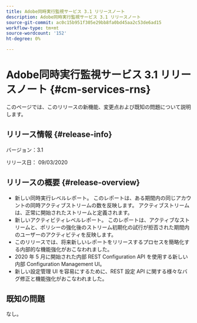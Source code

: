 ```yaml
---
title: Adobe同時実行監視サービス 3.1 リリースノート
description: Adobe同時実行監視サービス 3.1 リリースノート
source-git-commit: ac0c15b951f305e29bb8fa0bd45aa2c53de6ad15
workflow-type: tm+mt
source-wordcount: '152'
ht-degree: 0%

---
```



# Adobe同時実行監視サービス 3.1 リリースノート {#cm-services-rns}

このページでは、このリリースの新機能、変更点および既知の問題について説明します。

## リリース情報 {#release-info}

バージョン：3.1

リリース日： 09/03/2020

## リリースの概要 {#release-overview}

* 新しい同時実行レベルレポート。 このレポートは、ある期間内の同じアカウントの同時アクティブストリームの数を反映します。 アクティブストリームは、正常に開始されたストリームと定義されます。
* 新しいアクティビティレベルレポート。 このレポートは、アクティブなストリームと、ポリシーの強化後のストリーム初期化の試行が拒否された期間内のユーザーのアクティビティを反映します。
* このリリースでは、将来新しいレポートをリリースするプロセスを簡略化する内部的な機能強化がおこなわれました。
* 2020 年 5 月に開始された内部 REST Configuration API を使用する新しい内部 Configuration Management UI。
* 新しい設定管理 UI を容易にするために、REST 設定 API に関する様々なバグ修正と機能強化がおこなわれました。

## 既知の問題

なし。

